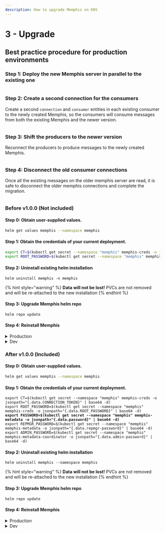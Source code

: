 ```yaml
---
description: How to upgrade Memphis on K8S
---
```


# 3 - Upgrade

## Best practice procedure for production environments

### Step 1: Deploy the new Memphis server in parallel to the existing one

<figure><img src="../.gitbook/assets/migration #1.jpeg" alt=""><figcaption></figcaption></figure>

### Step 2: Create a second connection for the consumers

Create a second `connection` and `consumer` entities in each existing consumer to the newly created Memphis, so the consumers will consume messages from both the existing Memphis and the newer version.

<figure><img src="../.gitbook/assets/migration #2.jpeg" alt=""><figcaption></figcaption></figure>

### Step 3: Shift the producers to the newer version

Reconnect the producers to produce messages to the newly created Memphis.

<figure><img src="../.gitbook/assets/migration #3.jpeg" alt=""><figcaption></figcaption></figure>

### Step 4: Disconnect the old consumer connections

Once all the existing messages on the older memphis server are read, it is safe to disconnect the older memphis connections and complete the migration.

<figure><img src="../.gitbook/assets/migration #4.jpeg" alt=""><figcaption></figcaption></figure>

### Before v1.0.0 (Not included)

#### Step 0: Obtain user-supplied values.

```bash
helm get values memphis --namespace memphis
```

#### Step 1: Obtain the credentials of your current deployment.

```bash
export CT=$(kubectl get secret --namespace "memphis" memphis-creds -o jsonpath="{.data.CONNECTION_TOKEN}" | base64 -d)
export ROOT_PASSWORD=$(kubectl get secret --namespace "memphis" memphis-creds -o jsonpath="{.data.ROOT_PASSWORD}" | base64 -d)
```

#### Step 2: Uninstall existing helm installation

```
helm uninstall memphis -n memphis
```

{% hint style="warning" %}
**Data will not be lost!** PVCs are not removed and will be re-attached to the new installation
{% endhint %}

#### Step 3: Upgrade Memphis helm repo

```
helm repo update
```

#### Step 4: Reinstall Memphis

<details>

<summary>Production</summary>

Production-grade Memphis with a minimum of three memphis brokers configured in cluster-mode. Add user-supplied values if necessary.

```bash
helm repo add memphis https://k8s.memphis.dev/charts/ --force-update && 
helm install memphis --set global.cluster.enabled="true",connectionToken=$CT,rootPwd=$ROOT_PASSWORD memphis/memphis --create-namespace --namespace memphis --wait
```

</details>

<details>

<summary>Dev</summary>

Standalone installation of Memphis with a single broker. Add user-supplied values if necessary.

```bash
helm repo add memphis https://k8s.memphis.dev/charts/ --force-update && 
helm install memphis --set connectionToken=$CT,rootPwd=$ROOT_PASSWORD memphis/memphis --create-namespace --namespace memphis --wait
```

</details>

### After v1.0.0 (Included)

#### Step 0: Obtain user-supplied values.

```bash
helm get values memphis --namespace memphis
```

#### Step 1: Obtain the credentials of your current deployment.

<pre class="language-bash"><code class="lang-bash">export CT=$(kubectl get secret --namespace "memphis" memphis-creds -o jsonpath="{.data.CONNECTION_TOKEN}" | base64 -d)
export ROOT_PASSWORD=$(kubectl get secret --namespace "memphis" memphis-creds -o jsonpath="{.data.ROOT_PASSWORD}" | base64 -d)
<strong>export PASSWORD=$(kubectl get secret --namespace "memphis" memphis-metadata -o jsonpath="{.data.password}" | base64 -d)
</strong>export REPMGR_PASSWORD=$(kubectl get secret --namespace "memphis" memphis-metadata -o jsonpath="{.data.repmgr-password}" | base64 -d)
export ADMIN_PASSWORD=$(kubectl get secret --namespace "memphis" memphis-metadata-coordinator -o jsonpath="{.data.admin-password}" | base64 -d)
</code></pre>

#### Step 2: Uninstall existing helm installation

```
helm uninstall memphis --namespace memphis
```

{% hint style="warning" %}
**Data will not be lost!** PVCs are not removed and will be re-attached to the new installation
{% endhint %}

#### Step 3: Upgrade Memphis helm repo

```
helm repo update
```

#### Step 4: Reinstall Memphis

<details>

<summary>Production</summary>

Production-grade Memphis with a minimum of three memphis brokers configured in cluster-mode. Add user-supplied values if necessary.

```bash
helm repo add memphis https://k8s.memphis.dev/charts/ --force-update && 
helm install memphis --set global.cluster.enabled="true",metadata.postgresql.password=$PASSWORD,metadata.postgresql.repmgrPassword=$REPMGR_PASSWORD,metadata.pgpool.adminPassword=$ADMIN_PASSWORD,connectionToken=$CT,rootPwd=$ROOT_PASSWORD  memphis/memphis --create-namespace --namespace memphis --wait
```

</details>

<details>

<summary>Dev</summary>

Standalone installation of Memphis with a single broker. Add user-supplied values if necessary.

```bash
helm repo add memphis https://k8s.memphis.dev/charts/ --force-update && 
helm install memphis --set metadata.postgresql.password=$PASSWORD,metadata.postgresql.repmgrPassword=$REPMGR_PASSWORD,metadata.pgpool.adminPassword=$ADMIN_PASSWORD,connectionToken=$CT,rootPwd=$ROOT_PASSWORD  memphis/memphis --create-namespace --namespace memphis --wait
```

</details>
